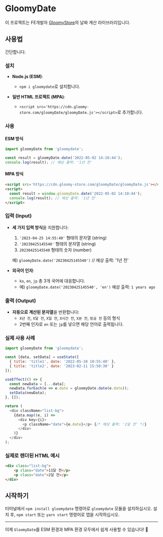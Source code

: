 # GloomyDate

이 프로젝트는 FE개발자 [GloomyStore](https://www.gloomy-store.com)의 날짜 계산 라이브러리입니다.

## 사용법

간단합니다.

### 설치

- **Node.js (ESM)**:
  - `npm i gloomydate`로 설치합니다.

- **일반 HTML 프로젝트 (MPA)**:
  - `<script src='https://cdn.gloomy-store.com/gloomyDate/gloomyDate.js'></script>`로 추가합니다.

### 사용

#### ESM 방식

```javascript
import gloomyDate from 'gloomydate';

const result = gloomyDate.date('2022-05-02 14:10:44');
console.log(result); // 예상 출력: '1년 전'
```

#### MPA 방식

```html
<script src='https://cdn.gloomy-store.com/gloomyDate/gloomyDate.js'></script>
<script>
  const result = window.gloomyDate.date('2022-05-02 14:10:44');
  console.log(result); // 예상 출력: '1년 전'
</script>
```

### 입력 (Input)

- **세 가지 입력 방식**을 지원합니다:
  1. `'2023-04-25 14:55:40'` 형태의 문자열 (string)
  2. `'20230425145540'` 형태의 문자열 (string)
  3. `20230425145540` 형태의 숫자 (number)

  예) `gloomyDate.date('20230425145540')`  // 예상 출력: '1년 전'

- **외국어 인자**:
  - `ko`, `en`, `jp` 총 3개 국어에 대응합니다.
  - 예) `gloomyDate.date('20230425145540', 'en')`
    예상 출력: `1 years ago`

### 출력 (Output)

- **자동으로 계산된 문자열**을 반환합니다:
  - `X년 전`, `X달 전`, `X일 전`, `X시간 전`, `X분 전`, `방금 전` 등의 형식
  - 2번째 인자로 `en` 또는 `jp`를 넣으면 해당 언어로 출력됩니다.

### 실제 사용 사례

```javascript
import gloomyDate from 'gloomydate';

const [data, setData] = useState([
  { title: 'title1', date: '2022-05-10 10:55:40' },
  { title: 'title2', date: '2023-02-11 15:50:30' }
]);

useEffect(() => {
  const newData = [...data];
  newData.forEach(e => e.date = gloomyDate.date(e.date));
  setData(newData);
}, []);

return (
  <div className="list-bg">
    {data.map((e, i) =>
      <div key={i}>
        <p className="date">{e.date}</p> {/* 예상 출력: '2달 전' */}
      </div>
    )}
  </div>
);
```

### 실제로 렌더된 HTML 예시

```html
<div class="list-bg">
    <p class="date">11달 전</p>
    <p class="date">2달 전</p>
</div>
```

## 시작하기

터미널에서 `npm install gloomydate` 명령어로 `gloomydate` 모듈을 설치하십시오.
설치 후, `npm start` 또는 `yarn start` 명령어로 앱을 시작하십시오.

---

이제 `GloomyDate`를 ESM 환경과 MPA 환경 모두에서 쉽게 사용할 수 있습니다! 🎉